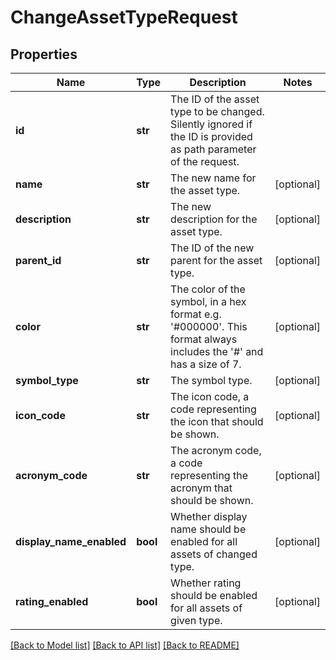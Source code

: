 # ChangeAssetTypeRequest

## Properties
Name | Type | Description | Notes
------------ | ------------- | ------------- | -------------
**id** | **str** | The ID of the asset type to be changed. Silently ignored if the ID is provided as path parameter of the request. | 
**name** | **str** | The new name for the asset type. | [optional] 
**description** | **str** | The new description for the asset type. | [optional] 
**parent_id** | **str** | The ID of the new parent for the asset type. | [optional] 
**color** | **str** | The color of the symbol, in a hex format e.g. &#39;#000000&#39;. This format always includes the &#39;#&#39; and has a size of 7. | [optional] 
**symbol_type** | **str** | The symbol type. | [optional] 
**icon_code** | **str** | The icon code, a code representing the icon that should be shown. | [optional] 
**acronym_code** | **str** | The acronym code, a code representing the acronym that should be shown. | [optional] 
**display_name_enabled** | **bool** | Whether display name should be enabled for all assets of changed type. | [optional] 
**rating_enabled** | **bool** | Whether rating should be enabled for all assets of given type. | [optional] 

[[Back to Model list]](../README.md#documentation-for-models) [[Back to API list]](../README.md#documentation-for-api-endpoints) [[Back to README]](../README.md)


